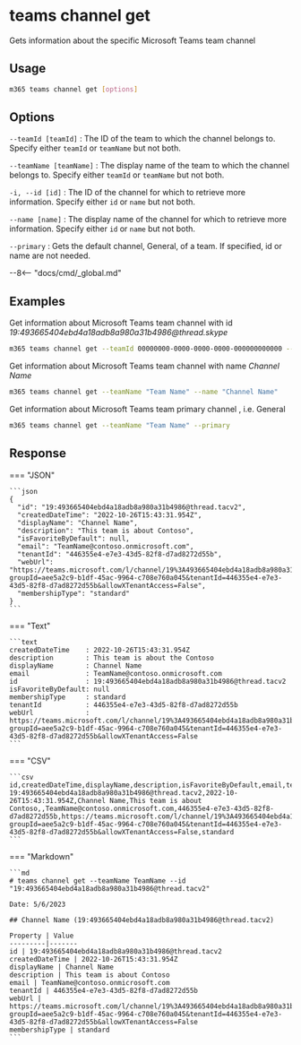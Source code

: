 # teams channel get

Gets information about the specific Microsoft Teams team channel

## Usage

```sh
m365 teams channel get [options]
```

## Options

`--teamId [teamId]`
: The ID of the team to which the channel belongs to. Specify either `teamId` or `teamName` but not both.

`--teamName [teamName]`
: The display name of the team to which the channel belongs to. Specify either `teamId` or `teamName` but not both.

`-i, --id [id]`
: The ID of the channel for which to retrieve more information. Specify either `id` or `name` but not both.

`--name [name]`
: The display name of the channel for which to retrieve more information. Specify either `id` or `name` but not both.

`--primary`
: Gets the default channel, General, of a team. If specified, id or name are not needed.

--8<-- "docs/cmd/_global.md"

## Examples
  
Get information about Microsoft Teams team channel with id _19:493665404ebd4a18adb8a980a31b4986@thread.skype_

```sh
m365 teams channel get --teamId 00000000-0000-0000-0000-000000000000 --id '19:493665404ebd4a18adb8a980a31b4986@thread.skype'
```

Get information about Microsoft Teams team channel with name _Channel Name_

```sh
m365 teams channel get --teamName "Team Name" --name "Channel Name"
```

Get information about Microsoft Teams team primary channel , i.e. General

```sh
m365 teams channel get --teamName "Team Name" --primary
```

## Response

=== "JSON"

    ```json
    {
      "id": "19:493665404ebd4a18adb8a980a31b4986@thread.tacv2",
      "createdDateTime": "2022-10-26T15:43:31.954Z",
      "displayName": "Channel Name",
      "description": "This team is about Contoso",
      "isFavoriteByDefault": null,
      "email": "TeamName@contoso.onmicrosoft.com",
      "tenantId": "446355e4-e7e3-43d5-82f8-d7ad8272d55b",
      "webUrl": "https://teams.microsoft.com/l/channel/19%3A493665404ebd4a18adb8a980a31b4986%40thread.tacv2/ChannelName?groupId=aee5a2c9-b1df-45ac-9964-c708e760a045&tenantId=446355e4-e7e3-43d5-82f8-d7ad8272d55b&allowXTenantAccess=False",
      "membershipType": "standard"
    }
    ```

=== "Text"

    ```text
    createdDateTime    : 2022-10-26T15:43:31.954Z
    description        : This team is about the Contoso
    displayName        : Channel Name
    email              : TeamName@contoso.onmicrosoft.com
    id                 : 19:493665404ebd4a18adb8a980a31b4986@thread.tacv2
    isFavoriteByDefault: null
    membershipType     : standard
    tenantId           : 446355e4-e7e3-43d5-82f8-d7ad8272d55b
    webUrl             : https://teams.microsoft.com/l/channel/19%3A493665404ebd4a18adb8a980a31b4986%40thread.tacv2/ChannelName?groupId=aee5a2c9-b1df-45ac-9964-c708e760a045&tenantId=446355e4-e7e3-43d5-82f8-d7ad8272d55b&allowXTenantAccess=False
    ```

=== "CSV"

    ```csv
    id,createdDateTime,displayName,description,isFavoriteByDefault,email,tenantId,webUrl,membershipType
    19:493665404ebd4a18adb8a980a31b4986@thread.tacv2,2022-10-26T15:43:31.954Z,Channel Name,This team is about Contoso,,TeamName@contoso.onmicrosoft.com,446355e4-e7e3-43d5-82f8-d7ad8272d55b,https://teams.microsoft.com/l/channel/19%3A493665404ebd4a18adb8a980a31b4986%40thread.tacv2/ChannelName?groupId=aee5a2c9-b1df-45ac-9964-c708e760a045&tenantId=446355e4-e7e3-43d5-82f8-d7ad8272d55b&allowXTenantAccess=False,standard
    ```

=== "Markdown"

    ```md
    # teams channel get --teamName TeamName --id "19:493665404ebd4a18adb8a980a31b4986@thread.tacv2"

    Date: 5/6/2023

    ## Channel Name (19:493665404ebd4a18adb8a980a31b4986@thread.tacv2)

    Property | Value
    ---------|-------
    id | 19:493665404ebd4a18adb8a980a31b4986@thread.tacv2
    createdDateTime | 2022-10-26T15:43:31.954Z
    displayName | Channel Name
    description | This team is about Contoso
    email | TeamName@contoso.onmicrosoft.com
    tenantId | 446355e4-e7e3-43d5-82f8-d7ad8272d55b
    webUrl | https://teams.microsoft.com/l/channel/19%3A493665404ebd4a18adb8a980a31b4986%40thread.tacv2/ChannelName?groupId=aee5a2c9-b1df-45ac-9964-c708e760a045&tenantId=446355e4-e7e3-43d5-82f8-d7ad8272d55b&allowXTenantAccess=False
    membershipType | standard
    ```
